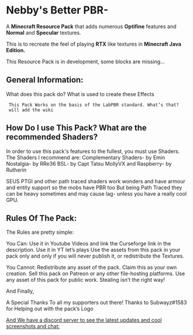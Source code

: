# **Nebby's Better PBR-**

 

A **Minecraft Resource Pack** that adds numerous **Optifine** features and **Normal** and **Specular** textures.

This is to recreate the feel of playing **RTX** like textures in **Minecraft Java Edition.**

This Resource Pack is in development, some blocks are missing...


 

## General Information:

What does this pack do? What is used to create these Effects

     This Pack Works on the basis of the LabPBR standard. What’s that?
     will add the wiki


## How Do I use This Pack? What are the recommended Shaders?


In order to use this pack's features to the fullest, you must use Shaders.
The Shaders I recommend are:
Complementary Shaders- by Emin
Nostalgia- by RRe36
BSL- by Capt Tatsu
MollyVX and Raspberry- by Rutherin

SEUS PTGI and other path traced shaders work wonders and have armour and entity support so the mobs have PBR too
But being Path Traced they can be heavy sometimes and may cause lag- unless you have a really cool GPU.

 


## Rules Of The Pack:

The Rules are pretty simple:

You Can:
Use it in Youtube Videos and link the Curseforge link in the description.
Use it in YT let’s plays
Use the assets from this pack in your pack only and only if you will never publish it, or redistribute the Textures.

You Cannot:
Redistribute any asset of the pack.
Claim this as your own creation.
Sell this pack on Patreon or any other file-hosting platforms.
Use any asset of this pack for public work. Stealing isn’t the right way!

And Finally,

A Special Thanks To all my supporters out there!
Thanks to Subwayz#1583 for Helping out with the pack’s Logo

[And We have a discord server to see the latest updates and cool screenshots and chat:](https://discord.gg/726JyVsBqw)
